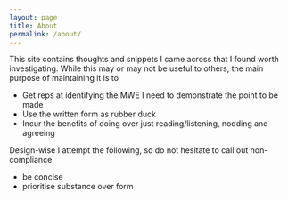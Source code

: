 ```yaml
---
layout: page
title: About
permalink: /about/
---
```


This site contains thoughts and snippets I came across that I found worth investigating.
While this may or may not be useful to others, the main purpose of maintaining it is to

- Get reps at identifying the MWE I need to demonstrate the point to be made
- Use the written form as rubber duck
- Incur the benefits of doing over just reading/listening, nodding and agreeing

Design-wise I attempt the following, so do not hesitate to call out non-compliance

- be concise
- prioritise substance over form
